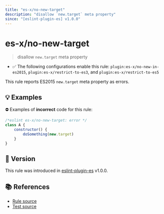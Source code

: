 ```yaml
---
title: "es-x/no-new-target"
description: "disallow `new.target` meta property"
since: "[eslint-plugin-es] v1.0.0"
---
```


# es-x/no-new-target
> disallow `new.target` meta property

- ✅ The following configurations enable this rule: `plugin:es-x/no-new-in-es2015`, `plugin:es-x/restrict-to-es3`, and `plugin:es-x/restrict-to-es5`

This rule reports ES2015 `new.target` meta property as errors.

## 💡 Examples

⛔ Examples of **incorrect** code for this rule:

<eslint-playground type="bad">

```js
/*eslint es-x/no-new-target: error */
class A {
    constructor() {
        doSomething(new.target)
    }
}
```

</eslint-playground>

## 🚀 Version

This rule was introduced in [eslint-plugin-es] v1.0.0.

[eslint-plugin-es]: https://github.com/mysticatea/eslint-plugin-es

## 📚 References

- [Rule source](https://github.com/ota-meshi/eslint-plugin-es-x/blob/master/lib/rules/no-new-target.js)
- [Test source](https://github.com/ota-meshi/eslint-plugin-es-x/blob/master/tests/lib/rules/no-new-target.js)

